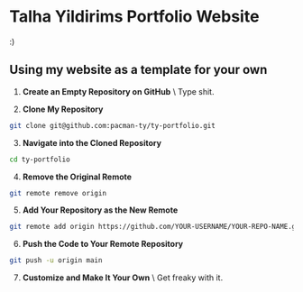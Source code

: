 # Talha Yildirims Portfolio Website
\:\)

## Using my website as a template for your own 

1. **Create an Empty Repository on GitHub** \\
Type shit.

2. **Clone My Repository**  
```bash 
git clone git@github.com:pacman-ty/ty-portfolio.git
```

3. **Navigate into the Cloned Repository**
```bash 
cd ty-portfolio
```

4. **Remove the Original Remote**
```bash
git remote remove origin
```

5. **Add Your Repository as the New Remote**
```bash
git remote add origin https://github.com/YOUR-USERNAME/YOUR-REPO-NAME.git
```

6. **Push the Code to Your Remote Repository**
```bash
git push -u origin main
```

7. **Customize and Make It Your Own** \\
Get freaky with it.
